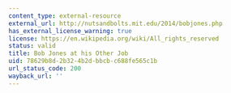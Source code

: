 ```yaml
---
content_type: external-resource
external_url: http://nutsandbolts.mit.edu/2014/bobjones.php
has_external_license_warning: true
license: https://en.wikipedia.org/wiki/All_rights_reserved
status: valid
title: Bob Jones at his Other Job
uid: 78629b8d-2b32-4b2d-bbcb-c688fe565c1b
url_status_code: 200
wayback_url: ''
---
```


